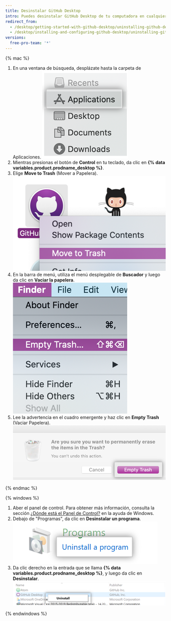 ```yaml
---
title: Desinstalar GitHub Desktop
intro: Puedes desinstalar GitHub Desktop de tu computadora en cualquier momento.
redirect_from:
  - /desktop/getting-started-with-github-desktop/uninstalling-github-desktop
  - /desktop/installing-and-configuring-github-desktop/uninstalling-github-desktop
versions:
  free-pro-team: '*'
---
```

{% mac %}

1. En una ventana de búsqueda, desplázate hasta la carpeta de Aplicaciones. ![Carpeta de aplicaciones en la ventana del Buscador](/assets/images/help/desktop/applications-folder.png)
2. Mientras presionas el botón de **Control** en tu teclado, da clic en **{% data variables.product.prodname_desktop %}**.
3. Elige **Move to Trash** (Mover a Papelera). ![La opción de mover a la papelera](/assets/images/help/desktop/mac-move-to-trash.png)
4. En la barra de menú, utiliza el menú desplegable de **Buscador** y luego da clic en **Vaciar la papelera**. ![La opción de vaciar la papelera en la barra de menú](/assets/images/help/desktop/mac-empty-trash-menu.png)
5. Lee la advertencia en el cuadro emergente y haz clic en **Empty Trash** (Vaciar Papelera). ![El botón de vaciar la papelera](/assets/images/help/desktop/mac-empty-trash-button.png)

{% endmac %}

{% windows %}

1. Aber el panel de control. Para obtener más información, consulta la sección [¿Dónde está el Panel de Control?](https://support.microsoft.com/en-us/help/13764/windows-where-is-control-panel) en la ayuda de Windows.
2. Debajo de "Programas", da clic en **Desinstalar un programa**. ![La opción de desinstalar programa en el panel de control](/assets/images/help/desktop/windows-uninstall-a-program.png)
3. Da clic derecho en la entrada que se llama **{% data variables.product.prodname_desktop %}**, y luego da clic en **Desinstalar**. ![La opción de desinstalar](/assets/images/help/desktop/windows-click-uninstall.png)

{% endwindows %}
